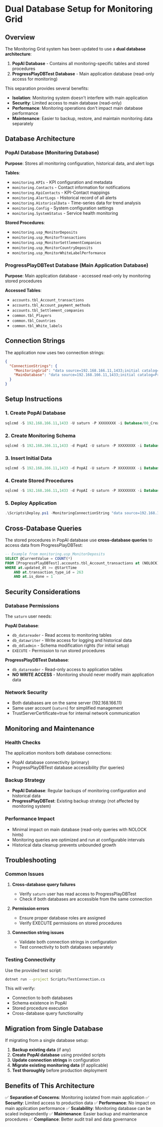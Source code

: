 # Dual Database Setup for Monitoring Grid

## Overview

The Monitoring Grid system has been updated to use a **dual database architecture**:

1. **PopAI Database** - Contains all monitoring-specific tables and stored procedures
2. **ProgressPlayDBTest Database** - Main application database (read-only access for monitoring)

This separation provides several benefits:
- **Isolation**: Monitoring system doesn't interfere with main application
- **Security**: Limited access to main database (read-only)
- **Performance**: Monitoring operations don't impact main database performance
- **Maintenance**: Easier to backup, restore, and maintain monitoring data separately

## Database Architecture

### PopAI Database (Monitoring Database)
**Purpose**: Stores all monitoring configuration, historical data, and alert logs

**Tables**:
- `monitoring.KPIs` - KPI configuration and metadata
- `monitoring.Contacts` - Contact information for notifications
- `monitoring.KpiContacts` - KPI-Contact mappings
- `monitoring.AlertLogs` - Historical record of all alerts
- `monitoring.HistoricalData` - Time-series data for trend analysis
- `monitoring.Config` - System configuration settings
- `monitoring.SystemStatus` - Service health monitoring

**Stored Procedures**:
- `monitoring.usp_MonitorDeposits`
- `monitoring.usp_MonitorTransactions`
- `monitoring.usp_MonitorSettlementCompanies`
- `monitoring.usp_MonitorCountryDeposits`
- `monitoring.usp_MonitorWhiteLabelPerformance`

### ProgressPlayDBTest Database (Main Application Database)
**Purpose**: Main application database - accessed read-only by monitoring stored procedures

**Accessed Tables**:
- `accounts.tbl_Account_transactions`
- `accounts.tbl_Account_payment_methods`
- `accounts.tbl_Settlement_companies`
- `common.tbl_Players`
- `common.tbl_Countries`
- `common.tbl_White_labels`

## Connection Strings

The application now uses two connection strings:

```json
{
  "ConnectionStrings": {
    "MonitoringGrid": "data source=192.168.166.11,1433;initial catalog=PopAI;user id=saturn;password=XXXXXXXX;asynchronous processing=true;TrustServerCertificate=true",
    "MainDatabase": "data source=192.168.166.11,1433;initial catalog=ProgressPlayDBTest;user id=saturn;password=XXXXXXXX;asynchronous processing=true;TrustServerCertificate=true"
  }
}
```

## Setup Instructions

### 1. Create PopAI Database
```sql
sqlcmd -S 192.168.166.11,1433 -U saturn -P XXXXXXXX -i Database/00_CreateDatabase.sql
```

### 2. Create Monitoring Schema
```sql
sqlcmd -S 192.168.166.11,1433 -d PopAI -U saturn -P XXXXXXXX -i Database/01_CreateSchema.sql
```

### 3. Insert Initial Data
```sql
sqlcmd -S 192.168.166.11,1433 -d PopAI -U saturn -P XXXXXXXX -i Database/02_InitialData.sql
```

### 4. Create Stored Procedures
```sql
sqlcmd -S 192.168.166.11,1433 -d PopAI -U saturn -P XXXXXXXX -i Database/03_StoredProcedures.sql
```

### 5. Deploy Application
```powershell
.\Scripts\Deploy.ps1 -MonitoringConnectionString "data source=192.168.166.11,1433;initial catalog=PopAI;user id=saturn;password=XXXXXXXX;asynchronous processing=true;TrustServerCertificate=true" -MainConnectionString "data source=192.168.166.11,1433;initial catalog=ProgressPlayDBTest;user id=saturn;password=XXXXXXXX;asynchronous processing=true;TrustServerCertificate=true"
```

## Cross-Database Queries

The stored procedures in PopAI database use **cross-database queries** to access data from ProgressPlayDBTest:

```sql
-- Example from monitoring.usp_MonitorDeposits
SELECT @CurrentValue = COUNT(*)
FROM [ProgressPlayDBTest].accounts.tbl_Account_transactions at (NOLOCK)
WHERE at.updated_dt >= @StartTime
    AND at.transaction_type_id = 263
    AND at.is_done = 1
```

## Security Considerations

### Database Permissions
The `saturn` user needs:

**PopAI Database**:
- `db_datareader` - Read access to monitoring tables
- `db_datawriter` - Write access for logging and historical data
- `db_ddladmin` - Schema modification rights (for initial setup)
- `EXECUTE` - Permission to run stored procedures

**ProgressPlayDBTest Database**:
- `db_datareader` - Read-only access to application tables
- **NO WRITE ACCESS** - Monitoring should never modify main application data

### Network Security
- Both databases are on the same server (192.168.166.11)
- Same user account (`saturn`) for simplified management
- TrustServerCertificate=true for internal network communication

## Monitoring and Maintenance

### Health Checks
The application monitors both database connections:
- PopAI database connectivity (primary)
- ProgressPlayDBTest database accessibility (for queries)

### Backup Strategy
- **PopAI Database**: Regular backups of monitoring configuration and historical data
- **ProgressPlayDBTest**: Existing backup strategy (not affected by monitoring system)

### Performance Impact
- Minimal impact on main database (read-only queries with NOLOCK hints)
- Monitoring queries are optimized and run at configurable intervals
- Historical data cleanup prevents unbounded growth

## Troubleshooting

### Common Issues

1. **Cross-database query failures**
   - Verify `saturn` user has read access to ProgressPlayDBTest
   - Check if both databases are accessible from the same connection

2. **Permission errors**
   - Ensure proper database roles are assigned
   - Verify EXECUTE permissions on stored procedures

3. **Connection string issues**
   - Validate both connection strings in configuration
   - Test connectivity to both databases separately

### Testing Connectivity
Use the provided test script:
```bash
dotnet run --project Scripts/TestConnection.cs
```

This will verify:
- Connection to both databases
- Schema existence in PopAI
- Stored procedure execution
- Cross-database query functionality

## Migration from Single Database

If migrating from a single database setup:

1. **Backup existing data** (if any)
2. **Create PopAI database** using provided scripts
3. **Update connection strings** in configuration
4. **Migrate existing monitoring data** (if applicable)
5. **Test thoroughly** before production deployment

## Benefits of This Architecture

✅ **Separation of Concerns**: Monitoring isolated from main application
✅ **Security**: Limited access to production data
✅ **Performance**: No impact on main application performance
✅ **Scalability**: Monitoring database can be scaled independently
✅ **Maintenance**: Easier backup and maintenance procedures
✅ **Compliance**: Better audit trail and data governance
